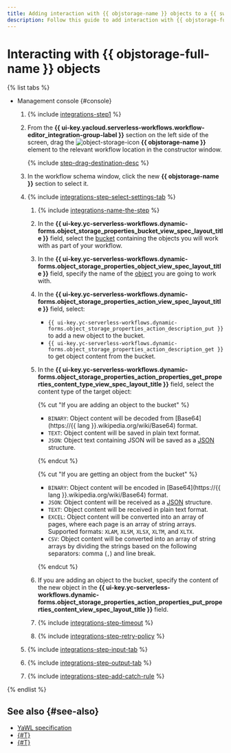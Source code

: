 ```yaml
---
title: Adding interaction with {{ objstorage-name }} objects to a {{ sw-name }} workflow
description: Follow this guide to add interaction with {{ objstorage-full-name }} objects to your {{ sw-full-name }} workflow using the workflow step constructor.
---
```


# Interacting with {{ objstorage-full-name }} objects

{% list tabs %}

- Management console {#console}

  1. {% include [integrations-step1](../../../../_includes/serverless-integrations/workflows-constructor/integrations-step1.md) %} 
  1. From the **{{ ui-key.yacloud.serverless-workflows.workflow-editor_integration-group-label }}** section on the left side of the screen, drag the ![object-storage-icon](../../../../_assets/object-storage-icon.svg) **{{ objstorage-name }}** element to the relevant workflow location in the constructor window.

      {% include [step-drag-destination-desc](../../../../_includes/serverless-integrations/workflows-constructor/step-drag-destination-desc.md) %}
  1. In the workflow schema window, click the new **{{ objstorage-name }}** section to select it.
  1. {% include [integrations-step-select-settings-tab](../../../../_includes/serverless-integrations/workflows-constructor/integrations-step-select-settings-tab.md) %}

      1. {% include [integrations-name-the-step](../../../../_includes/serverless-integrations/workflows-constructor/integrations-name-the-step.md) %}
      1. In the **{{ ui-key.yc-serverless-workflows.dynamic-forms.object_storage_properties_bucket_view_spec_layout_title }}** field, select the [bucket](../../../../storage/concepts/bucket.md) containing the objects you will work with as part of your workflow.
      1. In the **{{ ui-key.yc-serverless-workflows.dynamic-forms.object_storage_properties_object_view_spec_layout_title }}** field, specify the name of the [object](../../../../storage/concepts/object.md) you are going to work with.
      1. In the **{{ ui-key.yc-serverless-workflows.dynamic-forms.object_storage_properties_action_view_spec_layout_title }}** field, select:

          * `{{ ui-key.yc-serverless-workflows.dynamic-forms.object_storage_properties_action_description_put }}` to add a new object to the bucket.
          * `{{ ui-key.yc-serverless-workflows.dynamic-forms.object_storage_properties_action_description_get }}` to get object content from the bucket.

      1. In the **{{ ui-key.yc-serverless-workflows.dynamic-forms.object_storage_properties_action_properties_get_properties_content_type_view_spec_layout_title }}** field, select the content type of the target object:

          {% cut "If you are adding an object to the bucket" %}

          * `BINARY`: Object content will be decoded from [Base64](https://{{ lang }}.wikipedia.org/wiki/Base64) format.
          * `TEXT`: Object content will be saved in plain text format.
          * `JSON`: Object text containing JSON will be saved as a [JSON](https://en.wikipedia.org/wiki/JSON) structure.

          {% endcut %}

          {% cut "If you are getting an object from the bucket" %}

          * `BINARY`: Object content will be encoded in [Base64](https://{{ lang }}.wikipedia.org/wiki/Base64) format.
          * `JSON`: Object content will be received as a [JSON](https://en.wikipedia.org/wiki/JSON) structure.
          * `TEXT`: Object content will be received in plain text format.
          * `EXCEL`: Object content will be converted into an array of pages, where each page is an array of string arrays. Supported formats: `XLAM`, `XLSM`, `XLSX`, `XLTM`, and `XLTX`.
          * `CSV`: Object content will be converted into an array of string arrays by dividing the strings based on the following separators: comma (`,`) and line break.

          {% endcut %}

      1. If you are adding an object to the bucket, specify the content of the new object in the **{{ ui-key.yc-serverless-workflows.dynamic-forms.object_storage_properties_action_properties_put_properties_content_view_spec_layout_title }}** field.
      1. {% include [integrations-step-timeout](../../../../_includes/serverless-integrations/workflows-constructor/integrations-step-timeout.md) %}
      1. {% include [integrations-step-retry-policy](../../../../_includes/serverless-integrations/workflows-constructor/integrations-step-retry-policy.md) %}
  1. {% include [integrations-step-input-tab](../../../../_includes/serverless-integrations/workflows-constructor/integrations-step-input-tab.md) %}
  1. {% include [integrations-step-output-tab](../../../../_includes/serverless-integrations/workflows-constructor/integrations-step-output-tab.md) %}
  1. {% include [integrations-step-add-catch-rule](../../../../_includes/serverless-integrations/workflows-constructor/integrations-step-add-catch-rule.md) %}

{% endlist %}

## See also {#see-also}

* [YaWL specification](../../../concepts/workflows/yawl/integration/objectstorage.md)
* [{#T}](../workflow/create-constructor.md)
* [{#T}](../workflow/update.md)
